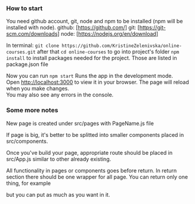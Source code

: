 ### How to start
You need github account, git, node and npm to be installed (npm will be installed with node).
github: [https://github.com/]
git: [https://git-scm.com/downloads]
node: [https://nodejs.org/en/download]

In terminal: 
`git clone https://github.com/KristineZelenivska/online-courses.git`
after that 
`cd online-courses` to go into project's folder
`npm install` to install packages needed for the project. Those are listed in package.json file

Now you can run 
`npm start`
Runs the app in the development mode.\
Open [http://localhost:3000](http://localhost:3000) to view it in your browser.
The page will reload when you make changes.\
You may also see any errors in the console.

### Some more notes
New page is created under src/pages with PageName.js file

If page is big, it's better to be splitted into smaller components placed in src/components.

Once you've build your page, appropriate route should be placed in src/App.js similar to other already existing. 

All functionality in pages or components goes before return.
In return section there should be one wrapper for all page. You can return only one thing, for example <div></div> but you can put as much as you want in it.
